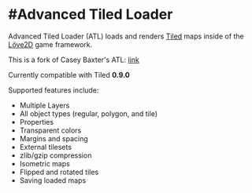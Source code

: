 #Advanced Tiled Loader
========
Advanced Tiled Loader (ATL) loads and renders [Tiled](http://www.mapeditor.org/) maps inside of the 
[Löve2D](http://love2d.org) game framework.

This is a fork of Casey Baxter's ATL: [link](https://github.com/Kadoba/Advanced-Tiled-Loader)

Currently compatible with Tiled **0.9.0**

Supported features include:
* Multiple Layers
* All object types (regular, polygon, and tile)
* Properties
* Transparent colors
* Margins and spacing
* External tilesets
* zlib/gzip compression
* Isometric maps
* Flipped and rotated tiles
* Saving loaded maps